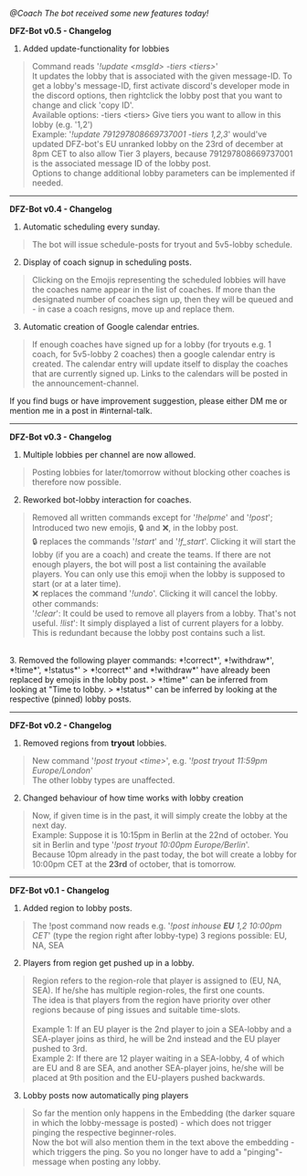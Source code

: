 *@Coach The bot received some new features today!*

**DFZ-Bot v0.5 - Changelog**

1. Added update-functionality for lobbies
> Command reads '*!update &lt;msgId&gt; -tiers &lt;tiers&gt;*'<br/>
> It updates the lobby that is associated with the given message-ID. To get a lobby's message-ID, first activate discord's developer mode in the discord options, then rightclick the lobby post that you want to change and click 'copy ID'.<br/>
> Available options: -tiers &lt;tiers&gt; Give tiers you want to allow in this lobby (e.g. '1,2')<br/>
> Example: '*!update 791297808669737001 -tiers 1,2,3*' would've updated DFZ-bot's EU unranked lobby on the 23rd of december at 8pm CET to also allow Tier 3 players, because 791297808669737001 is the associated message ID of the lobby post.<br/>
> Options to change additional lobby parameters can be implemented if needed.

---

**DFZ-Bot v0.4 - Changelog**

1. Automatic scheduling every sunday.
> The bot will issue schedule-posts for tryout and 5v5-lobby schedule.

2. Display of coach signup in scheduling posts. 
> Clicking on the Emojis representing the scheduled lobbies will have the coaches name appear in the list of coaches.
> If more than the designated number of coaches sign up, then they will be queued and - in case a coach resigns, move up and replace them.

3. Automatic creation of Google calendar entries.
> If enough coaches have signed up for a lobby (for tryouts e.g. 1 coach, for 5v5-lobby 2 coaches) then a google calendar entry is created.
> The calendar entry will update itself to display the coaches that are currently signed up.
> Links to the calendars will be posted in the announcement-channel.

If you find bugs or have improvement suggestion, please either DM me or mention me in a post in #internal-talk.


---

**DFZ-Bot v0.3 - Changelog**

1. Multiple lobbies per channel are now allowed.
> Posting lobbies for later/tomorrow without blocking other coaches is therefore now possible.

2. Reworked bot-lobby interaction for coaches.<br/>
> Removed all written commands except for  '*!helpme*' and '*!post*'; Introduced two new emojis, 🔒 and ❌, in the lobby post.
> <br/>
> 🔒 replaces the commands '*!start*' and '*!f_start*'. Clicking it will start the lobby (if you are a coach) and create the teams.
> If there are not enough players, the bot will post a list containing the available players.
> You can only use this emoji when the lobby is supposed to start (or at a later time).
> <br/>
> ❌ replaces the command '*!undo*'. Clicking it will cancel the lobby.
> <br/>
> other commands:<br/>
> '*!clear*': It could be used to remove all players from a lobby. That's not useful.
> *!list*': It simply displayed a list of current players for a lobby. This is redundant because the lobby post contains such a list.
<br/>
3. Removed the following player commands: *!correct*', *!withdraw*', *!time*', *!status*'
> *!correct*' and *!withdraw*' have already been replaced by emojis in the lobby post.
> *!time*' can be inferred from looking at "Time to lobby.
> *!status*' can be inferred by looking at the respective (pinned) lobby posts.

---

**DFZ-Bot v0.2 - Changelog**

1. Removed regions from **tryout** lobbies. <br/>
> New command '*!post tryout &lt;time&gt;*', e.g. '*!post tryout 11:59pm Europe/London*'<br/>
> The other lobby types are unaffected.<br/>

2. Changed behaviour of how time works with lobby creation<br/>
> Now, if given time is in the past, it will simply create the lobby at the next day. <br/>
> Example: Suppose it is 10:15pm in Berlin at the 22nd of october. You sit in Berlin and type '*!post tryout 10:00pm Europe/Berlin*'.<br/>
> Because 10pm already in the past today, the bot will create a lobby for 10:00pm CET at the **23rd** of october, that is tomorrow.

---

**DFZ-Bot v0.1 - Changelog**

1. Added region to lobby posts.
> The !post command now reads e.g. '*!post inhouse* ***EU*** *1,2 10:00pm CET*' (type the region right after lobby-type)
> 3 regions possible: EU, NA, SEA
  
2. Players from region get pushed up in a lobby.
> Region refers to the region-role that player is assigned to (EU, NA, SEA). If he/she has multiple region-roles, the first one counts.<br/>
> The idea is that players from the region have priority over other regions because of ping issues and suitable time-slots.<br/>
> <br/>
> Example 1: If an EU player is the 2nd player to join a SEA-lobby and a SEA-player joins as third, he will be 2nd instead and the EU player pushed to 3rd.<br/>
> Example 2: If there are 12 player waiting in a SEA-lobby, 4 of which are EU and 8 are SEA, and another SEA-player joins, he/she will be placed at 9th position and the EU-players pushed backwards.<br/>
    
3. Lobby posts now automatically ping players<br/>
> So far the mention only happens in the Embedding (the darker square in which the lobby-message is posted) - which does not trigger pinging the respective beginner-roles.<br/>
> Now the bot will also mention them in the text above the embedding - which triggers the ping. So you no longer have to add a "pinging"-message when posting any lobby.
